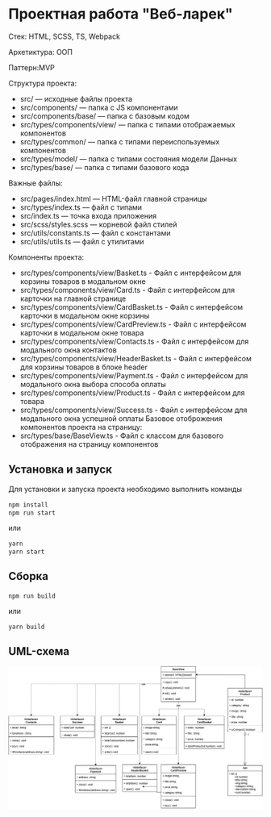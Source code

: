 # Проектная работа "Веб-ларек"

Стек: HTML, SCSS, TS, Webpack


Архетиктура: ООП

Паттерн:MVP

Структура проекта:
- src/ — исходные файлы проекта
- src/components/ — папка с JS компонентами
- src/components/base/ — папка с базовым кодом
- src/types/components/view/ — папка с типами отображаемых компонентов 
- src/types/common/ — папка с типами переиспользуемых компонентов
- src/types/model/ — папка с типами состояния модели Данных
- src/types/base/ — папка с типами базового кода

Важные файлы:
- src/pages/index.html — HTML-файл главной страницы
- src/types/index.ts — файл с типами
- src/index.ts — точка входа приложения
- src/scss/styles.scss — корневой файл стилей
- src/utils/constants.ts — файл с константами
- src/utils/utils.ts — файл с утилитами

Компоненты проекта:
- src/types/components/view/Basket.ts - Файл с интерфейсом для корзины товаров в модальном окне
- src/types/components/view/Card.ts - Файл с интерфейсом для карточки на главной странице
- src/types/components/view/CardBasket.ts - Файл с интерфейсом карточки в модальном окне корзины
- src/types/components/view/CardPreview.ts - Файл с интерфейсом карточки в модальном окне товара
- src/types/components/view/Contacts.ts - Файл с интерфейсом для модального окна контактов
- src/types/components/view/HeaderBasket.ts - Файл с интерфейсом для корзины товаров в блоке header
- src/types/components/view/Payment.ts - Файл с интерфейсом для модального окна выбора способа оплаты
- src/types/components/view/Product.ts - Файл с интерфейсом для  товара 
- src/types/components/view/Success.ts - Файл с интерфейсом для модального окна успешной оплаты
Базовое отоброжения компонентов проекта на страницу:
- src/types/base/BaseView.ts - Файл с классом для базового отображения на страницу компонентов 

## Установка и запуск
Для установки и запуска проекта необходимо выполнить команды

```
npm install
npm run start
```

или

```
yarn
yarn start
```
## Сборка

```
npm run build
```

или

```
yarn build
```
## UML-схема
![UML](./uml.png)